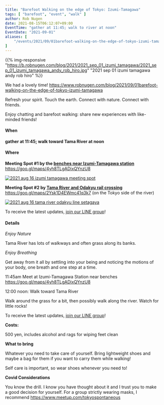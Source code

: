 ```yaml
---
title: "Barefoot Walking on the edge of Tokyo: Izumi-Tamagawa"
tags: [ "barefoot", "event", "walk" ]
author: Rob Nugen
date: 2021-08-15T06:12:07+09:00
EventTime: "gather at 11:45; walk to river at noon"
EventDate: "2021-09-01"
aliases: [
    "/events/2021/09/01barefoot-walking-on-the-edge-of-tokyo-izumi-tamagawa",
]
---
```


{{% img-responsive "https://b.robnugen.com/blog/2021/2021_sep_01_izumi_tamagawa/2021_sep_01_izumi_tamagawa_andy_rob_hiro.jpg" "2021 sep 01 izumi tamagawa andy rob hiro" %}}

We had a lovely time!   https://www.robnugen.com/blog/2021/09/01barefoot-walking-on-the-edge-of-tokyo-izumi-tamagawa

Refresh your spirit. Touch the earth. Connect with nature. Connect with friends.

Enjoy chatting and barefoot walking: share new experiences with like-minded friends!

#### When

**gather at 11:45; walk toward Tama River at noon**

#### Where

**Meeting Spot #1 by the [benches near Izumi-Tamagawa station](https://goo.gl/maps/4yh8TLgADixQYnzU8)**
https://goo.gl/maps/4yh8TLgADixQYnzU8

[![2021 aug 16 izumi tamagawa meeting spot](//b.robnugen.com/blog/2021/thumbs/2021_aug_16_izumi_tamagawa_meeting_spot.png)](//b.robnugen.com/blog/2021/2021_aug_16_izumi_tamagawa_meeting_spot.png)

**Meeting Spot #2 by [Tama River and Odakyu rail crossing](https://goo.gl/maps/2Ysk1D4EWmc41q3k7)**
https://goo.gl/maps/2Ysk1D4EWmc41q3k7 (on the Tokyo side of the river)

[![2021 aug 16 tama river odakyu line setagaya](//b.robnugen.com/blog/2021/thumbs/2021_aug_16_tama_river_odakyu_line_setagaya.png)](//b.robnugen.com/blog/2021/2021_aug_16_tama_river_odakyu_line_setagaya.png)

To receive the latest updates, [join our LINE group](/contact/)!

#### Details

*Enjoy Nature*

Tama River has lots of walkways and often grass along its banks.

*Enjoy Breathing*

Get away from it all by settling into your being and noticing the
motions of your body, one breath and one step at a time.

11:45am Meet at Izumi-Tamagawa Station near benches https://goo.gl/maps/4yh8TLgADixQYnzU8

12:00 noon: Walk toward Tama River

Walk around the grass for a bit, then possibly walk along the river.  Watch for little rocks!

To receive the latest updates, [join our LINE group](/contact/)!

**Costs:**

500 yen, includes alcohol and rags for wiping feet clean

**What to bring**

Whatever you need to take care of yourself.  Bring lightweight
shoes and maybe a bag for them if you want to carry them while walking!

Self care is important, so wear shoes whenever you need to!

**Covid Considerations**

You know the drill.  I know you have thought about it and I trust you
to make a good decision for yourself.  For a group strictly wearing masks,
I recommend https://www.meetup.com/tokyospontaneous
